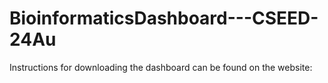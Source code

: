 # BioinformaticsDashboard---CSEED-24Au
Instructions for downloading the dashboard can be found on the website: 
